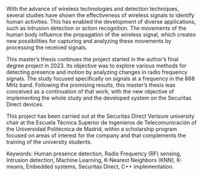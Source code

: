 With the advance of wireless technologies and detection techniques, several studies have shown the effectiveness of wireless signals to identify human activities. This has enabled the development of diverse applications, such as intrusion detection or action recognition. 
The movements of the human body influence the propagation of the wireless signal, which creates new possibilities for capturing and analyzing these movements by processing the received signals.


This master’s thesis continues the project started in the author’s final degree project in 2023. Its objective was to explore various methods for detecting presence and motion by analyzing changes in radio frequency signals. 
The study focused specifically on signals at a frequency in the 868 MHz band. Following the promising results, this master’s thesis was conceived as a continuation of that work, with the new objective of implementing the whole study and the developed system on the Securitas Direct devices.


This project has been carried out at the Securitas Direct Verisure university chair at the Escuela Técnica Superior de Ingenieros de Telecomunicación of the Universidad Politécnica de Madrid, within a scholarship program focused on areas of interest for the company and that complements the training of the university students.


Keywords: Human presence detection, Radio Frequency (RF) sensing, Intrusion detection, Machine Learning, K-Nearest Neighbors (KNN), K-means, Embedded systems, Securitas Direct, C++ implementation.
